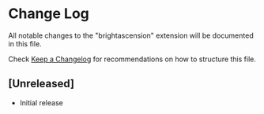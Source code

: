 # Change Log

All notable changes to the "brightascension" extension will be documented in this file.

Check [Keep a Changelog](http://keepachangelog.com/) for recommendations on how to structure this file.

## [Unreleased]

- Initial release